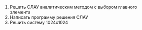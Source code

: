1. Решить СЛАУ аналитическим методом с выбором главного элемента
2. Написать программу решения СЛАУ
3. Решить систему 1024х1024
